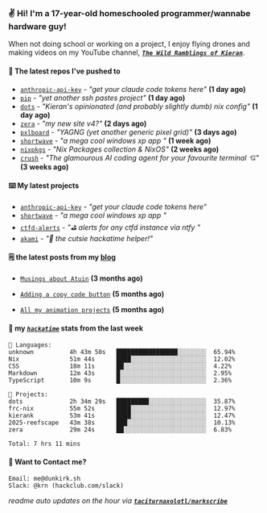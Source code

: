 ### ✌️ Hi! I'm a 17-year-old homeschooled programmer/wannabe hardware guy!

When not doing school or working on a project, I enjoy flying drones and making videos on my YouTube channel, [**_`The Wild Ramblings of Kieran`_**](https://youtube.com/@kieran.rambles).

#### 👷 The latest repos I've pushed to

- [`anthropic-api-key`](https://github.com/taciturnaxolotl/anthropic-api-key) - _"get your claude code tokens here"_ **(1 day ago)**
- [`pip`](https://github.com/taciturnaxolotl/pip) - _"yet another ssh pastes project"_ **(1 day ago)**
- [`dots`](https://github.com/taciturnaxolotl/dots) - _"Kieran's opinionated (and probably slightly dumb) nix config"_ **(1 day ago)**
- [`zera`](https://github.com/taciturnaxolotl/zera) - _"my new site v4?"_ **(2 days ago)**
- [`pxlboard`](https://github.com/taciturnaxolotl/pxlboard) - _"YAGNG (yet another generic pixel grid)"_ **(3 days ago)**
- [`shortwave`](https://github.com/taciturnaxolotl/shortwave) - _"a mega cool windows xp app "_ **(1 week ago)**
- [`nixpkgs`](https://github.com/NixOS/nixpkgs) - _"Nix Packages collection & NixOS"_ **(2 weeks ago)**
- [`crush`](https://github.com/charmbracelet/crush) - _"The glamourous AI coding agent for your favourite terminal 💘"_ **(3 weeks ago)**

#### ⌨️ My latest projects

- [`anthropic-api-key`](https://github.com/taciturnaxolotl/anthropic-api-key) - _"get your claude code tokens here"_
- [`shortwave`](https://github.com/taciturnaxolotl/shortwave) - _"a mega cool windows xp app "_
- [`ctfd-alerts`](https://github.com/taciturnaxolotl/ctfd-alerts) - _"⛳ alerts for any ctfd instance via ntfy "_
- [`akami`](https://github.com/taciturnaxolotl/akami) - _"🌷 the cutsie hackatime helper!"_

#### 🗒️ the latest posts from my [blog](https://dunkirk.sh)

- [`Musings about Atuin`](https://dunkirk.sh/blog/atuin/) **(3 months ago)**

- [`Adding a copy code button`](https://dunkirk.sh/blog/adding-a-copy-button/) **(5 months ago)**

- [`All my animation projects`](https://dunkirk.sh/blog/my-animations/) **(5 months ago)**



#### 📡 my [_`hackatime`_](https://waka.hackclub.com) stats from the last week

```text
💾 Languages:
unknown          4h 43m 50s   █████████████████░░░░░░░░  65.94%
Nix              51m 44s      ████░░░░░░░░░░░░░░░░░░░░░  12.02%
CSS              18m 11s      ██░░░░░░░░░░░░░░░░░░░░░░░  4.22%
Markdown         12m 43s      █░░░░░░░░░░░░░░░░░░░░░░░░  2.95%
TypeScript       10m 9s       █░░░░░░░░░░░░░░░░░░░░░░░░  2.36%

💼 Projects:
dots             2h 34m 29s   █████████░░░░░░░░░░░░░░░░  35.87%
frc-nix          55m 52s      ████░░░░░░░░░░░░░░░░░░░░░  12.97%
kierank          53m 41s      ████░░░░░░░░░░░░░░░░░░░░░  12.47%
2025-reefscape   43m 38s      ███░░░░░░░░░░░░░░░░░░░░░░  10.13%
zera             29m 24s      ██░░░░░░░░░░░░░░░░░░░░░░░  6.83%

Total: 7 hrs 11 mins
```

#### 📮 Want to Contact me?

```text
Email: me@dunkirk.sh
Slack: @krn (hackclub.com/slack)
```

_readme auto updates on the hour via [**`taciturnaxolotl/markscribe`**](https://github.com/taciturnaxolotl/markscribe)_
